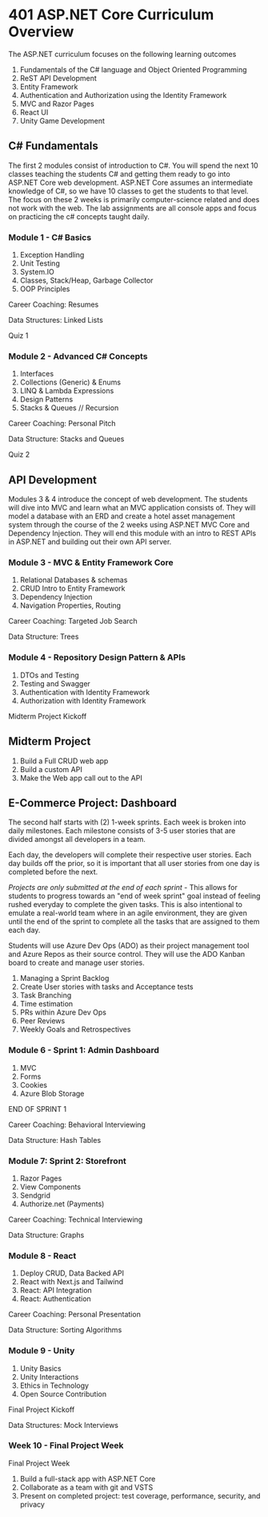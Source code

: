# 401 ASP.NET Core Curriculum Overview

The ASP.NET curriculum focuses on the following learning outcomes

1. Fundamentals of the C# language and Object Oriented Programming
1. ReST API Development
1. Entity Framework
1. Authentication and Authorization using the Identity Framework
1. MVC and Razor Pages
1. React UI
1. Unity Game Development

## C# Fundamentals

The first 2 modules consist of introduction to C#. You will spend the next 10 classes teaching the students C# and getting them ready to go into ASP.NET Core web development. ASP.NET Core assumes an intermediate knowledge of C#, so we have 10 classes to get the students to that level. The focus on these 2 weeks is primarily computer-science related and does not work with the web. The lab assignments are all console apps and focus on practicing the c# concepts taught daily.

### Module 1 - C# Basics

1. Exception Handling
1. Unit Testing
1. System.IO
1. Classes, Stack/Heap, Garbage Collector
1. OOP Principles

Career Coaching: Resumes

Data Structures: Linked Lists

Quiz 1

### Module 2 - Advanced C# Concepts

1. Interfaces
1. Collections (Generic) & Enums
1. LINQ & Lambda Expressions
1. Design Patterns
1. Stacks & Queues // Recursion

Career Coaching: Personal Pitch

Data Structure: Stacks and Queues

Quiz 2

## API Development

Modules 3 & 4 introduce the concept of web development. The students will dive into MVC and learn what an MVC application consists of. They will model a database with an ERD and create a hotel asset management system through the course of the 2 weeks using ASP.NET MVC Core and Dependency Injection. They will end this module with an intro to REST APIs in ASP.NET and building out their own API server.

### Module 3 - MVC & Entity Framework Core

1. Relational Databases & schemas
1. CRUD Intro to Entity Framework
1. Dependency Injection
1. Navigation Properties, Routing

Career Coaching: Targeted Job Search

Data Structure: Trees

### Module 4 - Repository Design Pattern & APIs

1. DTOs and Testing
1. Testing and Swagger
1. Authentication with Identity Framework
1. Authorization with Identity Framework

Midterm Project Kickoff

## Midterm Project

1. Build a Full CRUD web app
1. Build a custom API
1. Make the Web app call out to the API

## E-Commerce Project: Dashboard

The second half starts with (2) 1-week sprints. Each week is broken into daily milestones.  Each milestone consists of 3-5 user stories that are divided amongst all developers
in a team.

Each day, the developers will complete their respective user stories. Each day builds off the prior, so it is important that all user stories from one day is completed before the next.

*Projects are only submitted at the end of each sprint* - This allows for students to progress towards an "end of week sprint" goal instead of feeling rushed everyday to complete the given tasks. This is also intentional to emulate a real-world team where in an agile environment, they are given until the end of the sprint to complete all the tasks that are assigned to them each day.

Students will use Azure Dev Ops (ADO) as their project management tool and Azure Repos as their source control. They will use the ADO Kanban board to create and manage user stories.

1. Managing a Sprint Backlog
1. Create User stories with tasks and Acceptance tests
1. Task Branching
1. Time estimation
1. PRs within Azure Dev Ops
1. Peer Reviews
1. Weekly Goals and Retrospectives

### Module 6 - Sprint 1: Admin Dashboard

1. MVC
1. Forms
1. Cookies
1. Azure Blob Storage

END OF SPRINT 1

Career Coaching: Behavioral Interviewing

Data Structure: Hash Tables

### Module 7: Sprint 2: Storefront

1. Razor Pages
1. View Components
1. Sendgrid
1. Authorize.net (Payments)

Career Coaching: Technical Interviewing

Data Structure: Graphs

### Module 8 - React

1. Deploy CRUD, Data Backed API
1. React with Next.js and Tailwind
1. React: API Integration
1. React: Authentication

Career Coaching: Personal Presentation

Data Structure: Sorting Algorithms

### Module 9 - Unity

1. Unity Basics
1. Unity Interactions
1. Ethics in Technology
1. Open Source Contribution

Final Project Kickoff

Data Structures: Mock Interviews

### Week 10 - Final Project Week

Final Project Week

1. Build a full-stack app with ASP.NET Core
1. Collaborate as a team with git and VSTS
1. Present on completed project: test coverage, performance, security, and privacy
